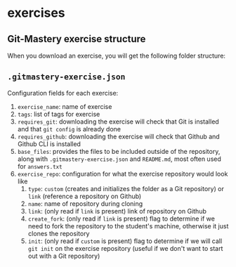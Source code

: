 # exercises

## Git-Mastery exercise structure

When you download an exercise, you will get the following folder structure:


## `.gitmastery-exercise.json`

Configuration fields for each exercise:

1. `exercise_name`: name of exercise
2. `tags`: list of tags for exercise
3. `requires_git`: downloading the exercise will check that Git is installed and that `git config` is already done
4. `requires_github`: downloading the exercise will check that Github and Github CLI is installed
5. `base_files`: provides the files to be included outside of the repository, along with `.gitmastery-exercise.json` and `README.md`, most often used for `answers.txt`
6. `exercise_repo`: configuration for what the exercise repository would look like
    1. `type`: `custom` (creates and initializes the folder as a Git repository) or `link` (reference a repository on Github)
    2. `name`: name of repository during cloning
    3. `link`: (only read if `link` is present) link of repository on Github
    4. `create_fork`: (only read if `link` is present) flag to determine if we need to fork the repository to the student's machine, otherwise it just clones the repository
    5. `init`: (only read if `custom` is present) flag to determine if we will call `git init` on the exercise repository (useful if we don't want to start out with a Git repository)


